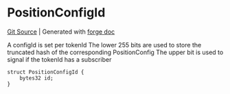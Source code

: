 # PositionConfigId
[Git Source](https://github.com/Uniswap/v4-periphery/blob/47e3c30ae8a0d7c086bf3e41bd0e7e3a854e280b/src/libraries/PositionConfigId.sol)
| Generated with [forge doc](https://book.getfoundry.sh/reference/forge/forge-doc)

A configId is set per tokenId
The lower 255 bits are used to store the truncated hash of the corresponding PositionConfig
The upper bit is used to signal if the tokenId has a subscriber


```solidity
struct PositionConfigId {
    bytes32 id;
}
```

